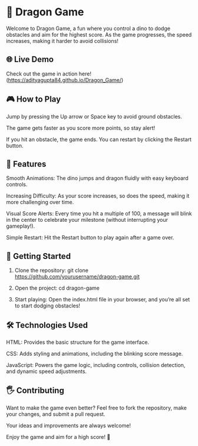 # 🐉 Dragon Game

Welcome to Dragon Game, a fun where you control a dino to dodge obstacles and aim for the highest score. 
As the game progresses, the speed increases, making it harder to avoid collisions!

## 🌐 Live Demo

Check out the game in action here! (https://adityagupta84.github.io/Dragon_Game/)

## 🎮 How to Play

Jump by pressing the Up arrow or Space key to avoid ground obstacles.

The game gets faster as you score more points, so stay alert!

If you hit an obstacle, the game ends. You can restart by clicking the Restart button.

## 🚀 Features

Smooth Animations: The dino jumps and dragon fluidly with easy keyboard controls.

Increasing Difficulty: As your score increases, so does the speed, making it more challenging over time.

Visual Score Alerts: Every time you hit a multiple of 100, a message will blink in the center to celebrate your milestone (without interrupting your gameplay!).

Simple Restart: Hit the Restart button to play again after a game over.

## 🌟 Getting Started

1. Clone the repository:
git clone https://github.com/yourusername/dragon-game.git

2. Open the project:
cd dragon-game

3. Start playing:
Open the index.html file in your browser, and you’re all set to start dodging obstacles!

## 🛠️ Technologies Used

HTML: Provides the basic structure for the game interface.

CSS: Adds styling and animations, including the blinking score message.

JavaScript: Powers the game logic, including controls, collision detection, and dynamic speed adjustments.

## 🖐 Contributing

Want to make the game even better? Feel free to fork the repository, make your changes, and submit a pull request. 

Your ideas and improvements are always welcome!

Enjoy the game and aim for a high score! 🚀

